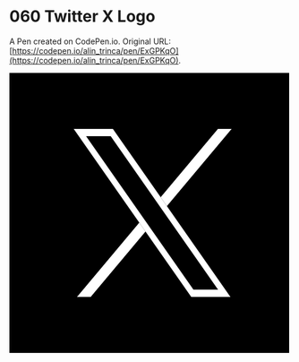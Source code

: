 # 060 Twitter X Logo

A Pen created on CodePen.io. Original URL: [https://codepen.io/alin_trinca/pen/ExGPKqO](https://codepen.io/alin_trinca/pen/ExGPKqO).

![Twitter X Logo Screenshot](twitter-x-logo.png)
